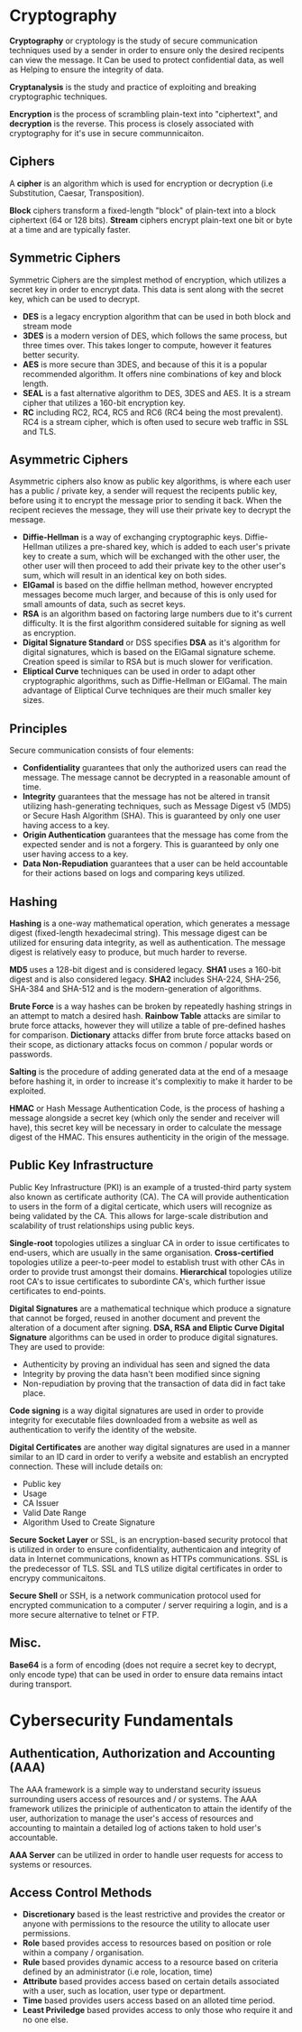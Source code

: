 # Cryptography

**Cryptography** or cryptology is the study of secure communication techniques used by a sender in order to ensure only the desired recipents can view the message. It Can be used to protect confidential data, as well as Helping to ensure the integrity of data.

**Cryptanalysis** is the study and practice of exploiting and breaking cryptographic techniques.

**Encryption** is the process of scrambling plain-text into "ciphertext", and **decryption** is the reverse. This process is closely associated with cryptography for it's use in secure communnicaiton.

## Ciphers

A **cipher** is an algorithm which is used for encryption or decryption (i.e Substitution, Caesar, Transposition).

**Block** ciphers transform a fixed-length "block" of plain-text into a block ciphertext (64 or 128 bits). **Stream** ciphers encrypt plain-text one bit or byte at a time and are typically faster.

## Symmetric Ciphers

Symmetric Ciphers are the simplest method of encryption, which utilizes a secret key in order to encrypt data. This data is sent along with the secret key, which can be used to decrypt.

- **DES** is a legacy encryption algorithm that can be used in both block and stream mode
- **3DES** is a modern version of DES, which follows the same process, but three times over. This takes longer to compute, however it features better security.
- **AES** is more secure than 3DES, and because of this it is a popular recommended algorithm. It offers nine combinations of key and block length.
- **SEAL** is a fast alternative algorithm to DES, 3DES and AES. It is a stream cipher that utilizes a 160-bit encryption key.
- **RC** including RC2, RC4, RC5 and RC6 (RC4 being the most prevalent). RC4 is a stream cipher, which is often used to secure web traffic in SSL and TLS.

## Asymmetric Ciphers

Asymmetric ciphers also know as public key algorithms, is where each user has a public / private key, a sender will request the recipents public key, before using it to encrypt the message prior to sending it back. When the recipent recieves the message, they will use their private key to decrypt the message.

- **Diffie-Hellman** is a way of exchanging cryptographic keys. Diffie-Hellman utilizes a pre-shared key, which is added to each user's private key to create a sum, which will be exchanged with the other user, the other user will then proceed to add their private key to the other user's sum, which will result in an identical key on both sides.
- **ElGamal** is based on the diffie hellman method, however encrypted messages become much larger, and because of this is only used for small amounts of data, such as secret keys.
- **RSA** is an algorithm based on factoring large numbers due to it's current difficulty. It is the first algorithm considered suitable for signing as well as encryption.
- **Digital Signature Standard** or DSS specifies **DSA** as it's algorithm for digital signatures, which is based on the ElGamal signature scheme. Creation speed is similar to RSA but is much slower for verification.
- **Eliptical Curve** techniques can be used in order to adapt other cryptographic algorithms, such as Diffie-Hellman or ElGamal. The main advantage of Eliptical Curve techniques are their much smaller key sizes.

## Principles

Secure communication consists of four elements:
- **Confidentiality** guarantees that only the authorized users can read the message. The message cannot be decrypted in a reasonable amount of time.
- **Integrity** guarantees that the message has not be altered in transit utilizing hash-generating techniques, such as Message Digest v5 (MD5) or Secure Hash Algorithm (SHA). This is guaranteed by only one user having access to a key.
- **Origin Authentication** guarantees that the message has come from the expected sender and is not a forgery. This is guaranteed by only one user having access to a key.
- **Data Non-Repudiation** guarantees that a user can be held accountable for their actions based on logs and comparing keys utilized.

## Hashing

**Hashing** is a one-way mathematical operation, which generates a message digest (fixed-length hexadecimal string). This message digest can be utilized for ensuring data integrity, as well as authentication. The message digest is relatively easy to produce, but much harder to reverse.

**MD5** uses a 128-bit digest and is considered legacy. **SHA1** uses a 160-bit digest and is also considered legacy. **SHA2** includes SHA-224, SHA-256, SHA-384 and SHA-512 and is the modern-generation of algorithms.

**Brute Force** is a way hashes can be broken by repeatedly hashing strings in an attempt to match a desired hash. **Rainbow Table** attacks are similar to brute force attacks, however they will utilize a table of pre-defined hashes for comparison. **Dictionary** attacks differ from brute force attacks based on their scope, as dictionary attacks focus on common / popular words or passwords.

**Salting** is the procedure of adding generated data at the end of a mesaage before hashing it, in order to increase it's complexitiy to make it harder to be exploited.

**HMAC** or Hash Message Authentication Code, is the process of hashing a message alongside a secret key (which only the sender and receiver will have), this secret key will be necessary in order to calculate the message digest of the HMAC. This ensures authenticity in the origin of the message.

## Public Key Infrastructure

Public Key Infrastructure (PKI) is an example of a trusted-third party system also known as certificate authority (CA). The CA will provide authentication to users in the form of a digital certicate, which users will recognize as being validated by the CA. This allows for large-scale distribution and scalability of trust relationships using public keys.

**Single-root** topologies utilizes a singluar CA in order to issue certificates to end-users, which are usually in the same organisation.
**Cross-certified** topologies utilize a peer-to-peer model to establish trust with other CAs in order to provide trust amongst their domains.
**Hierarchical** topologies utilize root CA's to issue certificates to subordinte CA's, which further issue certificates to end-points.

**Digital Signatures** are a mathematical technique which produce a signature that cannot be forged, reused in another document and prevent the alteration of a document after signing. **DSA, RSA and Eliptic Curve Digital Signature** algorithms can be used in order to produce digital signatures. They are used to provide:
- Authenticity by proving an individual has seen and signed the data
- Integrity by proving the data hasn't been modified since signing
- Non-repudiation by proving that the transaction of data did in fact take place.

**Code signing** is a way digital signatures are used in order to provide integrity for executable files downloaded from a website as well as authentication to verify the identity of the website.

**Digital Certificates** are another way digital signatures are used in a manner similar to an ID card in order to verify a website and establish an encrypted connection. These will include details on:
- Public key
- Usage
- CA Issuer
- Valid Date Range
- Algorithm Used to Create Signature

**Secure Socket Layer** or SSL, is an encryption-based security protocol that is utilized in order to ensure confidentiality, authenticaion and integrity of data in Internet communications, known as HTTPs communications. SSL is the predecessor of TLS. SSL and TLS utilize digital certificates in order to encrypy communicaitons.

**Secure Shell** or SSH, is a network communication protocol used for encrypted communication to a computer / server requiring a login, and is a more secure alternative to telnet or FTP.

## Misc.

**Base64** is a form of encoding (does not require a secret key to decrypt, only encode type) that can be used in order to ensure data remains intact during transport.

# Cybersecurity Fundamentals

## Authentication, Authorization and Accounting (AAA)

The AAA framework is a simple way to understand security issueus surrounding users access of resources and / or systems. The AAA framework utilizes the priniciple of authenticaton to attain the identify of the user, authorization to manage the user's access of resources and accounting to maintain a detailed log of actions taken to hold user's accountable.

**AAA Server** can be utilized in order to handle user requests for access to systems or resources.

## Access Control Methods

- **Discretionary** based is the least restrictive and provides the creator or anyone with permissions to the resource the utility to allocate user permissions.
- **Role** based provides access to resources based on position or role within a company / organisation.
- **Rule** based provides dynamic access to a resource based on criteria defined by an administrator (i.e role, location, time)
- **Attribute** based provides access based on certain details associated with a user, such as location, user type or department.
- **Time** based provides users access based on an alloted time period.
- **Least Priviledge** based provides access to only those who require it and no one else.
